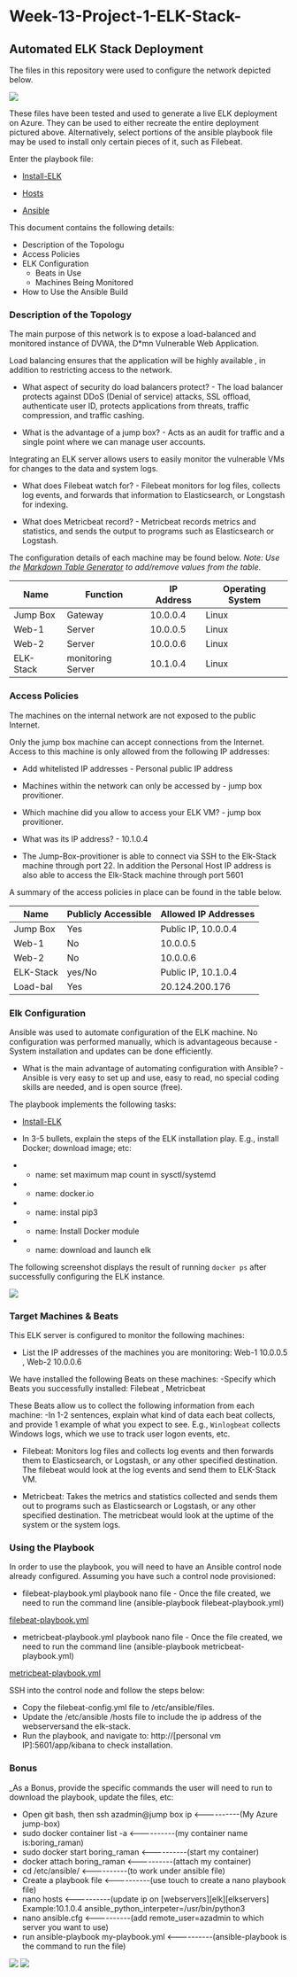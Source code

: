 # Week-13-Project-1-ELK-Stack-
## Automated ELK Stack Deployment

The files in this repository were used to configure the network depicted below.
                                                                                                                                            
![](Diagram/diagram.png%20%2313.png)                                                                                                                                            

These files have been tested and used to generate a live ELK deployment on Azure. They can be used to either recreate the entire deployment pictured above. Alternatively, select portions of the ansible playbook file may be used to install only certain pieces of it, such as Filebeat.

Enter the playbook file:

- [Install-ELK](Ansible/Install-elk.yml) 

- [Hosts](Ansible/hosts)

- [Ansible](Ansible/ansible.cfg)



This document contains the following details:
- Description of the Topologu
- Access Policies
- ELK Configuration
  - Beats in Use
  - Machines Being Monitored
- How to Use the Ansible Build

### Description of the Topology

The main purpose of this network is to expose a load-balanced and monitored instance of DVWA, the D*mn Vulnerable Web Application.

Load balancing ensures that the application will be highly available , in addition to restricting access to the network.

- What aspect of security do load balancers protect? - The load balancer protects against DDoS (Denial of service) attacks, SSL offload, authenticate user ID, protects applications from threats, traffic compression, and traffic cashing.
  
- What is the advantage of a jump box? - Acts as an audit for traffic and a single point where we can manage user accounts.


Integrating an ELK server allows users to easily monitor the vulnerable VMs for changes to the data and system logs.

- What does Filebeat watch for? - Filebeat monitors for log files, collects log events, and forwards that information to Elasticsearch, or Longstash for indexing.

- What does Metricbeat record? -  Metricbeat records metrics and statistics, and sends the output to programs such as Elasticsearch or Logstash. 

 

The configuration details of each machine may be found below.
_Note: Use the [Markdown Table Generator](http://www.tablesgenerator.com/markdown_tables) to add/remove values from the table_.

| Name     | Function         | IP Address | Operating System |
|----------|----------------- |------------|------------------|
| Jump Box | Gateway          | 10.0.0.4   | Linux            |
| Web-1    | Server           | 10.0.0.5   | Linux            |
| Web-2    | Server           | 10.0.0.6   | Linux            |
| ELK-Stack| monitoring Server| 10.1.0.4   | Linux            |

### Access Policies

The machines on the internal network are not exposed to the public Internet. 

Only the jump box machine can accept connections from the Internet. Access to this machine is only allowed from the following IP addresses:
- Add whitelisted IP addresses - Personal public IP address


- Machines within the network can only be accessed by - jump box provitioner.
- Which machine did you allow to access your ELK VM? - jump box provitioner.
- What was its IP address? - 10.1.0.4
- The Jump-Box-provitioner is able to connect via SSH to the Elk-Stack machine through port 22. In addition the Personal Host IP address is also able to access the Elk-Stack    machine through port 5601


A summary of the access policies in place can be found in the table below.

| Name     | Publicly Accessible | Allowed IP Addresses  |
|----------|---------------------|-----------------------|
| Jump Box | Yes                 | Public IP, 10.0.0.4   |
| Web-1    | No                  | 10.0.0.5              |
| Web-2    | No                  | 10.0.0.6              |
| ELK-Stack| yes/No              | Public IP, 10.1.0.4   |
| Load-bal | Yes                 | 20.124.200.176        |

### Elk Configuration

Ansible was used to automate configuration of the ELK machine. No configuration was performed manually, which is advantageous because - System installation and updates can be done efficiently.

- What is the main advantage of automating configuration with Ansible? -  Ansible is very easy to set up and use, easy to read, no special coding skills are needed, and is open source (free).             

The playbook implements the following tasks:

- [Install-ELK](Ansible/Install-elk.yml) 

- In 3-5 bullets, explain the steps of the ELK installation play. E.g., install Docker; download image; etc:
- - name: set maximum map count in sysctl/systemd
- - name: docker.io
- - name: instal pip3
- - name: Install Docker module
- - name: download and launch elk

The following screenshot displays the result of running `docker ps` after successfully configuring the ELK instance.

![](Images/docker%20ps.png)

### Target Machines & Beats

This ELK server is configured to monitor the following machines:

- List the IP addresses of the machines you are monitoring:   Web-1 10.0.0.5 ,  Web-2 10.0.0.6

We have installed the following Beats on these machines:
-Specify which Beats you successfully installed: Filebeat , Metricbeat

These Beats allow us to collect the following information from each machine:
-In 1-2 sentences, explain what kind of data each beat collects, and provide 1 example of what you expect to see. E.g., `Winlogbeat` collects Windows logs, which we use to track user logon events, etc.

- Filebeat: Monitors log files and collects log events and then forwards them to Elasticsearch, or Logstash, or any other specified destination. The filebeat would look at the log events and send them to ELK-Stack VM. 

- Metricbeat: Takes the metrics and statistics collected and sends them out to programs such as Elasticsearch or Logstash, or any other specified destination. The metricbeat would look at the uptime of the system or the system logs.

### Using the Playbook
In order to use the playbook, you will need to have an Ansible control node already configured. Assuming you have such a control node provisioned: 

- filebeat-playbook.yml playbook nano file - Once the file created, we need to run the command line (ansible-playbook filebeat-playbook.yml)

[filebeat-playbook.yml](Ansible/filebeat-playbook.yml)

- metricbeat-playbook.yml playbook nano file -  Once the file created, we need to run the command line (ansible-playbook metricbeat-playbook.yml)

[metricbeat-playbook.yml](Ansible/metricbeat-playbook.yml)

SSH into the control node and follow the steps below:

- Copy the filebeat-config.yml file to /etc/ansible/files.
- Update the /etc/ansible /hosts file to include the ip address of the webserversand the elk-stack.
- Run the playbook, and navigate to: http://[personal vm IP]:5601/app/kibana to check installation.

### Bonus

_As a Bonus, provide the specific commands the user will need to run to download the playbook, update the files, etc: 

- Open git bash, then ssh azadmin@jump box ip    <----------(My Azure jump-box)
- sudo docker container list -a                  <----------(my container name is:boring_raman)
- sudo docker start boring_raman                 <----------(start my container)
- docker attach boring_raman                     <----------(attach my container)
- cd /etc/ansible/                               <----------(to work under ansible file)
- Create a playbook file                         <----------(use touch to create a nano playbook file)
- nano hosts                                     <----------(update ip on [webservers][elk][elkservers] Example:10.1.0.4 ansible_python_interpeter=/usr/bin/python3
- nano ansible.cfg                               <----------(add remote_user=azadmin to which server you want to use) 
- run ansible-playbook my-playbook.yml           <----------(ansible-playbook is the command to run the file)

![](Images/hosts.png)
![](Diagram/diagram.png%20%2313.png)
